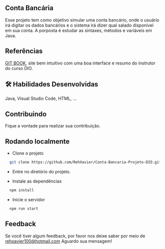 ## Conta Bancária 
Esse projeto tem como objetivo simular uma conta bancário, onde o usuário irá digitar os dados bancários e o sistema irá dizer qual salado disponível em sua conta. 
A porposta é estudar as sintaxes, métodos e variáveis em Java. 

## Referências
[GIT BOOK](https://glysns.gitbook.io/java-basico/sintaxe/documentacao), site bem intuitivo com uma boa interface e resumo do instrutor do curso DIO.

## 🛠 Habilidades Desenvolvidas
Java, Visual Studio Code, HTML, ...

## Contribuindo

Fique a vontade para realizar sua contribuição. 
## Rodando localmente

- Clone o projeto

```bash
  git clone https://github.com/RehXavier/Conta-Bancaria-Projeto-DIO.git
```

- Entre no diretório do projeto.


- Instale as dependências

```bash
  npm install
```

- Inicie o servidor

```bash
  npm run start
```

## Feedback
Se você tiver algum feedback, por favor nos deixe saber por meio de rehxavier100@hotmail.com
Aguardo sua mensagem!
